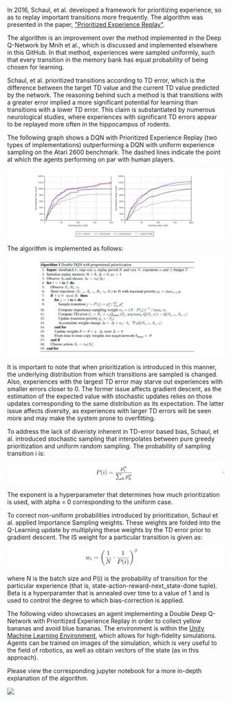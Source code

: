 In 2016, Schaul, et al. developed a framework for prioritizing experience, so as to replay important transitions more frequently. The algorithm was presented in the paper, ["Prioritized Experience Replay"](https://arxiv.org/pdf/1511.05952.pdf).

The algorithm is an improvement over the method implemented in the Deep Q-Network by Mnih et al., which is discussed and implemented elsewhere in this GitHub. In that method, experiences were sampled uniformly, such that every transition in the memory bank has equal probability of being chosen for learning.

Schaul, et al. prioritized transitions according to TD error, which is the difference between the target TD value and the current TD value predicted by the network. The reasoning behind such a method is that transitions with a greater error implied a more significant potential for learning than transitions with a lower TD error. This claim is substantiated by numerous neurological studies, where experiences with significant TD errors appear to be replayed more often in the hippocampus of rodents.

The following graph shows a DQN with Prioritized Experience Replay (two types of implementations) outperforming a DQN with uniform experience sampling on the Atari 2600 benchmark. The dashed lines indicate the point at which the agents performing on par with human players.

![](images/per_results.PNG)

The algorithm is implemented as follows:

![](images/per_algorithm.PNG)

It is important to note that when prioritization is introduced in this manner, the underlying distribution from which transitions are sampled is changed. Also, experiences with the largest TD error may starve out experiences with smaller errors closer to 0. The former issue affects gradient descent, as the estimation of the expected value with stochastic updates relies on those updates corresponding to the same distribution as its expectation. The latter issue affects diversity, as experiences with larger TD errors will be seen more and may make the system prone to overfitting.

To address the lack of diveristy inherent in TD-error based bias, Schaul, et al. introduced stochastic sampling that interpolates between pure greedy prioritization and uniform random sampling. The probability of sampling transition i is:

![](images/pi_formula.PNG)

The exponent is a hyperparameter that determines how much prioritization is used, with alpha = 0 corresponding to the uniform case. 

To correct non-uniform probabilities introduced by prioritization, Schaul et al. applied Importance Sampling weights. These weights are folded into the Q-Learning update by multiplying these weights by the TD error prior to gradient descent. The IS weight for a particular transition is given as:

![](images/is_weights.PNG)

where N is the batch size and P(i) is the probability of transition for the particular experience (that is, state-action-reward-next_state-done tuple). Beta is a hyperparamter that is annealed over time to a value of 1 and is used to control the degree to which bias-correction is applied.  

The following video showcases an agent implementing a Double Deep Q-Network with Prioritized Experience Replay in order to collect yellow bananas and avoid blue bananas. The environment is within the [Unity Machine Learning Environment](https://unity3d.com/machine-learning), which allows for high-fidelity simulations. Agents can be trained on images of the simulation, which is very useful to the field of robotics, as well as obtain vectors of the state (as in this approach).

Please view the corresponding jupyter notebook for a more in-depth explanation of the algorithm. 

![](images/banana_collection.gif)
